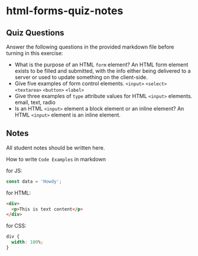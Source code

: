 # html-forms-quiz-notes

## Quiz Questions

Answer the following questions in the provided markdown file before turning in this exercise:

- What is the purpose of an HTML `form` element?
  An HTML form element exists to be filled and submitted, with the info either being delivered to a server or used to update something on the client-side.
- Give five examples of form control elements.
  `<input>`
  `<select>`
  `<textarea>`
  `<button>`
  `<label>`
- Give three examples of `type` attribute values for HTML `<input>` elements.
  email, text, radio
- Is an HTML `<input>` element a block element or an inline element?
  An HTML `<input>` element is an inline element.

## Notes

All student notes should be written here.

How to write `Code Examples` in markdown

for JS:

```javascript
const data = 'Howdy';
```

for HTML:

```html
<div>
  <p>This is text content</p>
</div>
```

for CSS:

```css
div {
  width: 100%;
}
```
